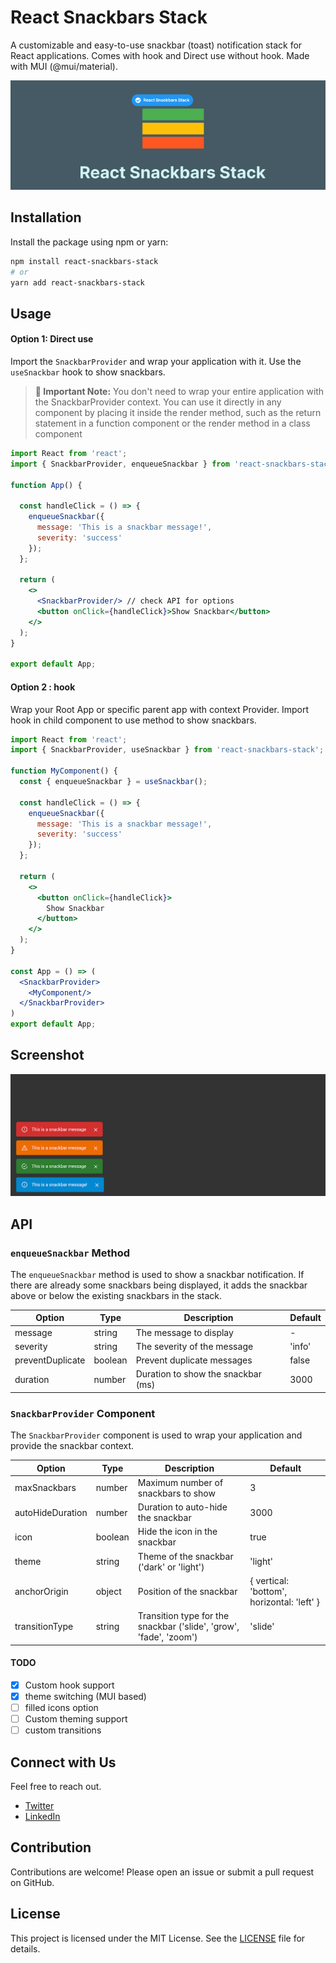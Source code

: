 # React Snackbars Stack
A customizable and easy-to-use snackbar (toast) notification stack for React applications.
Comes with hook and Direct use without hook. Made with MUI (@mui/material).

![logo](<assets/Frame 5.png>)

## Installation

Install the package using npm or yarn:

```bash
npm install react-snackbars-stack
# or
yarn add react-snackbars-stack
```

## Usage
#### Option 1: Direct use
Import the `SnackbarProvider` and wrap your application with it. Use the `useSnackbar` hook to show snackbars.

> **🚀 Important Note:** You don't need to wrap your entire application with the SnackbarProvider context. You can use it directly in any component by placing it inside the render method, such as the return statement in a function component or the render method in a class component

```jsx
import React from 'react';
import { SnackbarProvider, enqueueSnackbar } from 'react-snackbars-stack';

function App() {

  const handleClick = () => {
    enqueueSnackbar({ 
      message: 'This is a snackbar message!', 
      severity: 'success'
    });
  };

  return (
    <>
      <SnackbarProvider/> // check API for options
      <button onClick={handleClick}>Show Snackbar</button>
    </>
  );
}

export default App;
```
#### Option 2 : hook
Wrap your Root App or specific parent app with context Provider. Import hook in child component to use method to show snackbars.
```jsx
import React from 'react';
import { SnackbarProvider, useSnackbar } from 'react-snackbars-stack';

function MyComponent() {
  const { enqueueSnackbar } = useSnackbar();

  const handleClick = () => {
    enqueueSnackbar({ 
      message: 'This is a snackbar message!', 
      severity: 'success'
    });
  };

  return (
    <>
      <button onClick={handleClick}>
        Show Snackbar
      </button>
    </>
  );
}

const App = () => (
  <SnackbarProvider>
    <MyComponent/>
  </SnackbarProvider>
)
export default App;
```

## Screenshot

![screenshot](assets/screenshot.png)

## API

### `enqueueSnackbar` Method

The `enqueueSnackbar` method is used to show a snackbar notification. If there are already some snackbars being displayed, it adds the snackbar above or below the existing snackbars in the stack.

| Option          | Type    | Description                          | Default |
|-----------------|---------|--------------------------------------|---------|
| message         | string  | The message to display               | -       |
| severity        | string  | The severity of the message          | 'info'  |
| preventDuplicate| boolean | Prevent duplicate messages           | false   |
| duration        | number  | Duration to show the snackbar (ms)   | 3000    |

### `SnackbarProvider` Component

The `SnackbarProvider` component is used to wrap your application and provide the snackbar context.

| Option          | Type    | Description                        | Default |
|-----------------|---------|------------------------------------|---------|
| maxSnackbars    | number  | Maximum number of snackbars to show | 3       |
| autoHideDuration| number  | Duration to auto-hide the snackbar  | 3000    |
| icon            | boolean | Hide the icon in the snackbar       | true    |
| theme           | string  | Theme of the snackbar ('dark' or 'light') | 'light' |
| anchorOrigin    | object  | Position of the snackbar            | { vertical: 'bottom', horizontal: 'left' } |
| transitionType  | string  | Transition type for the snackbar ('slide', 'grow', 'fade', 'zoom') | 'slide' |

#### TODO
- [x] Custom hook support
- [x] theme switching (MUI based)
- [ ] filled icons option
- [ ] Custom theming support
- [ ] custom transitions

## Connect with Us
Feel free to reach out.
- [Twitter](https://x.com/heyKSR)
- [LinkedIn](https://www.linkedin.com/in/kishorjena)

## Contribution
Contributions are welcome! Please open an issue or submit a pull request on GitHub.

## License
This project is licensed under the MIT License. See the [LICENSE](LICENSE) file for details.

